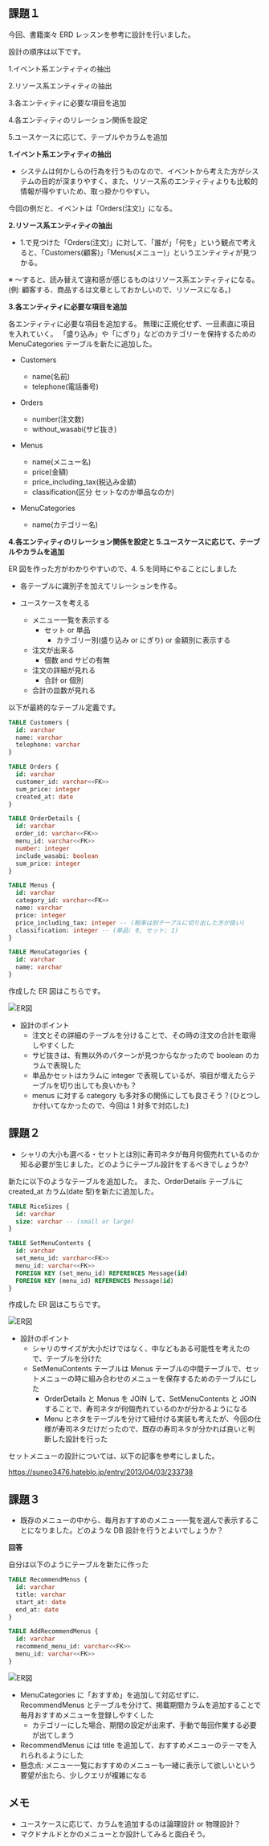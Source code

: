 ## 課題１

今回、書籍楽々 ERD レッスンを参考に設計を行いました。

設計の順序は以下です。

1.イベント系エンティティの抽出

2.リソース系エンティティの抽出

3.各エンティティに必要な項目を追加

4.各エンティティのリレーション関係を設定

5.ユースケースに応じて、テーブルやカラムを追加

**1.イベント系エンティティの抽出**

- システムは何かしらの行為を行うものなので、イベントから考えた方がシステムの目的が深まりやすく、また、リソース系のエンティティよりも比較的情報が得やすいため、取っ掛かりやすい。

今回の例だと、イベントは「Orders(注文)」になる。

**2.リソース系エンティティの抽出**

- 1.で見つけた「Orders(注文)」に対して、「誰が」「何を」という観点で考えると、「Customers(顧客)」「Menus(メニュー)」というエンティティが見つかる。

※ 〜すると、読み替えて違和感が感じるものはリソース系エンティティになる。(例: 顧客する、商品するは文章としておかしいので、リソースになる。)

**3.各エンティティに必要な項目を追加**

各エンティティに必要な項目を追加する。
無理に正規化せず、一旦素直に項目を入れていく。
「盛り込み」や「にぎり」などのカテゴリーを保持するための MenuCategories テーブルを新たに追加した。

- Customers

  - name(名前)
  - telephone(電話番号)

- Orders

  - number(注文数)
  - without_wasabi(サビ抜き)

- Menus

  - name(メニュー名)
  - price(金額)
  - price_including_tax(税込み金額)
  - classification(区分 セットなのか単品なのか)

- MenuCategories

  - name(カテゴリー名)

**4.各エンティティのリレーション関係を設定と 5.ユースケースに応じて、テーブルやカラムを追加**

ER 図を作った方がわかりやすいので、4. 5.を同時にやることにしました

- 各テーブルに識別子を加えてリレーションを作る。

- ユースケースを考える
  - メニュー一覧を表示する
    - セット or 単品
      - カテゴリー別(盛り込み or にぎり) or 金額別に表示する
  - 注文が出来る
    - 個数 and サビの有無
  - 注文の詳細が見れる
    - 合計 or 個別
  - 合計の皿数が見れる

以下が最終的なテーブル定義です。

```sql
TABLE Customers {
  id: varchar
  name: varchar
  telephone: varchar
}

TABLE Orders {
  id: varchar
  customer_id: varchar<<FK>>
  sum_price: integer
  created_at: date
}

TABLE OrderDetails {
  id: varchar
  order_id: varchar<<FK>>
  menu_id: varchar<<FK>>
  number: integer
  include_wasabi: boolean
  sum_price: integer
}

TABLE Menus {
  id: varchar
  category_id: varchar<<FK>>
  name: varchar
  price: integer
  price_including_tax: integer -- (税率は別テーブルに切り出した方が良い)
  classification: integer -- (単品: 0, セット: 1)
}

TABLE MenuCategories {
  id: varchar
  name: varchar
}

```

作成した ER 図はこちらです。

![ER図](./er-diagram1.png)

- 設計のポイント
  - 注文とその詳細のテーブルを分けることで、その時の注文の合計を取得しやすくした
  - サビ抜きは、有無以外のパターンが見つからなかったので boolean のカラムで表現した
  - 単品かセットはカラムに integer で表現しているが、項目が増えたらテーブルを切り出しても良いかも？
  - menus に対する category も多対多の関係にしても良さそう？(ひとつしか付いてなかったので、今回は 1 対多で対応した)

## 課題２

- シャリの大小も選べる・セットとは別に寿司ネタが毎月何個売れているのか知る必要が生じました。どのようにテーブル設計をするべきでしょうか?

新たに以下のようなテーブルを追加した。
また、OrderDetails テーブルに created_at カラム(date 型)を新たに追加した。

```sql
TABLE RiceSizes {
  id: varchar
  size: varchar -- (small or large)
}

TABLE SetMenuContents {
  id: varchar
  set_menu_id: varchar<<FK>>
  menu_id: varchar<<FK>>
  FOREIGN KEY (set_menu_id) REFERENCES Message(id)
  FOREIGN KEY (menu_id) REFERENCES Message(id)
}

```

作成した ER 図はこちらです。

![ER図](./er-diagram2.png)

- 設計のポイント
  - シャリのサイズが大小だけではなく、中などもある可能性を考えたので、テーブルを分けた
  - SetMenuContents テーブルは Menus テーブルの中間テーブルで、セットメニューの時に組み合わせのメニューを保存するためのテーブルにした
    - OrderDetails と Menus を JOIN して、SetMenuContents と JOIN することで、寿司ネタが何個売れているのかが分かるようになる
    - Menu とネタをテーブルを分けて紐付ける実装も考えたが、今回の仕様が寿司ネタだけだったので、既存の寿司ネタが分かれば良いと判断した設計を行った

セットメニューの設計については、以下の記事を参考にしました。

https://suneo3476.hateblo.jp/entry/2013/04/03/233738

## 課題３

- 既存のメニューの中から、毎月おすすめのメニュー一覧を選んで表示することになりました。どのような DB 設計を行うとよいでしょうか？

**回答**

自分は以下のようにテーブルを新たに作った

```sql
TABLE RecommendMenus {
  id: varchar
  title: varchar
  start_at: date
  end_at: date
}

TABLE AddRecommendMenus {
  id: varchar
  recommend_menu_id: varchar<<FK>>
  menu_id: varchar<<FK>>
}
```

![ER図](./er-diagram3.png)

- MenuCategories に「おすすめ」を追加して対応せずに、RecommendMenus とテーブルを分けて、掲載期間カラムを追加することで毎月おすすめメニューを登録しやすくした
  - カテゴリーにした場合、期間の設定が出来ず、手動で毎回作業する必要が出てしまう
- RecommendMenus には title を追加して、おすすめメニューのテーマを入れられるようにした
- 懸念点: メニュー一覧におすすめのメニューも一緒に表示して欲しいという要望が出たら、少しクエリが複雑になる

## メモ

- ユースケースに応じて、カラムを追加するのは論理設計 or 物理設計？
- マクドナルドとかのメニューとか設計してみると面白そう。
